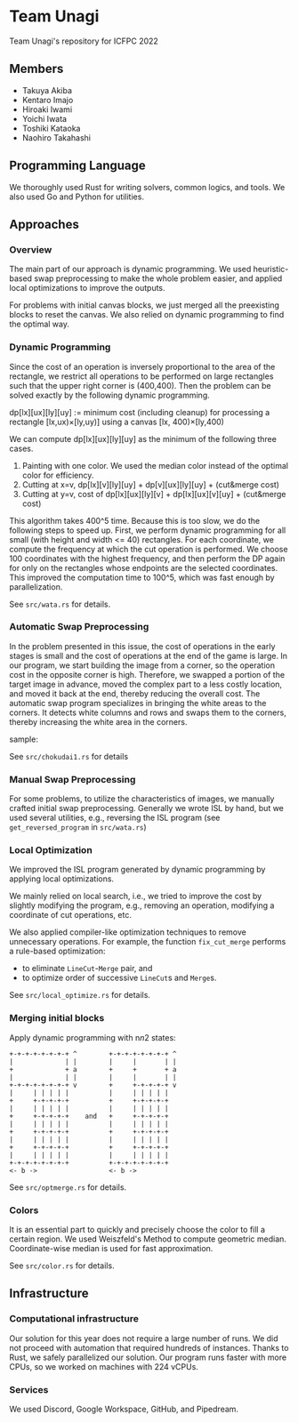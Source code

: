 # Team Unagi

Team Unagi's repository for ICFPC 2022

## Members

- Takuya Akiba
- Kentaro Imajo
- Hiroaki Iwami
- Yoichi Iwata
- Toshiki Kataoka
- Naohiro Takahashi


## Programming Language

We thoroughly used Rust for writing solvers, common logics, and tools. We also used Go and Python for utilities.


## Approaches

### Overview

The main part of our approach is dynamic programming. We used heuristic-based swap preprocessing to make the whole problem easier,  and applied local optimizations to improve the outputs.

For problems with initial canvas blocks, we just merged all the preexisting blocks to reset the canvas. We also relied on dynamic programming to find the optimal way.


### Dynamic Programming

Since the cost of an operation is inversely proportional to the area of the rectangle, we restrict all operations to be performed on large rectangles such that the upper right corner is (400,400).
Then the problem can be solved exactly by the following dynamic programming.

dp[lx][ux][ly][uy] := minimum cost (including cleanup) for processing a rectangle [lx,ux)×[ly,uy)] using a canvas [lx, 400)×[ly,400)

We can compute dp[lx][ux][ly][uy] as the minimum of the following three cases.
1. Painting with one color. We used the median color instead of the optimal color for efficiency.
2. Cutting at x=v, dp[lx][v][ly][uy] + dp[v][ux][ly][uy] + (cut&merge cost)
3. Cutting at y=v, cost of dp[lx][ux][ly][v] + dp[lx][ux][v][uy] + (cut&merge cost)

This algorithm takes 400^5 time.
Because this is too slow, we do the following steps to speed up.
First, we perform dynamic programming for all small (with height and width <= 40) rectangles.
For each coordinate, we compute the frequency at which the cut operation is performed.
We choose 100 coordinates with the highest frequency, and then perform the DP again for only on the rectangles whose endpoints are the selected coordinates.
This improved the computation time to 100^5, which was fast enough by parallelization.

See `src/wata.rs` for details.

### Automatic Swap Preprocessing

In the problem presented in this issue, the cost of operations in the early stages is small and the cost of operations at the end of the game is large.
In our program, we start building the image from a corner, so the operation cost in the opposite corner is high.
Therefore, we swapped a portion of the target image in advance, moved the complex part to a less costly location, and moved it back at the end, thereby reducing the overall cost.
The automatic swap program specializes in bringing the white areas to the corners. It detects white columns and rows and swaps them to the corners, thereby increasing the white area in the corners.

sample:



See `src/chokudai1.rs` for details


### Manual Swap Preprocessing

For some problems, to utilize the characteristics of images, we manually crafted initial swap preprocessing. Generally we wrote ISL by hand, but we used several utilities, e.g., reversing the ISL program (see `get_reversed_program` in `src/wata.rs`)


### Local Optimization

We improved the ISL program generated by dynamic programming by  applying local optimizations.

We mainly relied on local search, i.e., we tried to improve the cost by slightly modifying the program, e.g., removing an operation, modifying a coordinate of cut operations, etc.

We also applied compiler-like optimization techniques to remove unnecessary operations. For example, the function `fix_cut_merge` performs a rule-based optimization:

- to eliminate `LineCut`-`Merge` pair, and
- to optimize order of successive `LineCut`s and `Merge`s.

See `src/local_optimize.rs` for details.


### Merging initial blocks

Apply dynamic programming with n*n*2 states:

```
+-+-+-+-+-+-+-+ ^        +-+-+-+-+-+-+-+ ^
|             | |        |     |       | |
+             + a        +     +       + a
|             | |        |     |       | |
+-+-+-+-+-+-+-+ v        +     +-+-+-+-+ v
|     | | | | |          |     | | | | |
+     +-+-+-+-+          +     +-+-+-+-+
|     | | | | |          |     | | | | |
+     +-+-+-+-+    and   +     +-+-+-+-+
|     | | | | |          |     | | | | |
+     +-+-+-+-+          +     +-+-+-+-+
|     | | | | |          |     | | | | |
+     +-+-+-+-+          +     +-+-+-+-+
|     | | | | |          |     | | | | |
+-+-+-+-+-+-+-+          +-+-+-+-+-+-+-+
<- b ->                  <- b ->

```

See `src/optmerge.rs` for details.

### Colors

It is an essential part to quickly and precisely choose the color to fill a certain region. We used Weiszfeld's Method to compute geometric median. Coordinate-wise median is used for fast approximation.

See `src/color.rs` for details.


## Infrastructure

### Computational infrastructure

Our solution for this year does not require a large number of runs. We did not proceed with automation that required hundreds of instances. Thanks to Rust, we safely parallelized our solution. Our program runs faster with more CPUs, so we worked on machines with 224 vCPUs.

### Services

We used Discord, Google Workspace, GitHub, and Pipedream.
